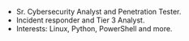 - Sr. Cybersecurity Analyst and Penetration Tester.
- Incident responder and Tier 3 Analyst.
- Interests: Linux, Python, PowerShell and more.
